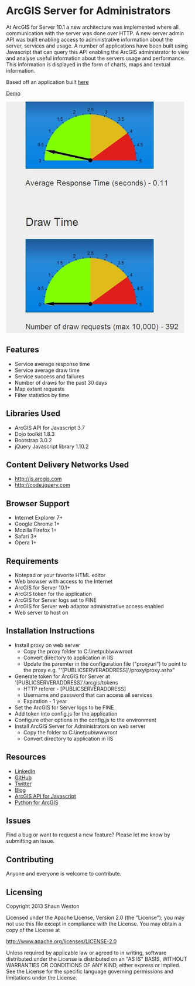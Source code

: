 # ArcGIS Server for Administrators

At ArcGIS for Server 10.1 a new architecture was implemented where all communication with the server was done over HTTP. A new
server admin API was built enabling access to administrative information about the server, services and usage. A number of applications
have been built using Javascript that can query this API enabling the ArcGIS administrator to view and analyse useful information
about the servers usage and performance. This information is displayed in the form of charts, maps and textual information.

Based off an application built [here](http://blogs.esri.com/esri/arcgis/2013/08/23/demo-applications-arcgis-server-for-administrators-sessions-at-the-2013-user-conference)

[Demo](http://gis.mstn.govt.nz/AGSAdmin)

![Screenshot](/images/Screenshot.jpg)


## Features

* Service average response time
* Service average draw time
* Service success and failures
* Number of draws for the past 30 days
* Map extent requests
* Filter statistics by time


## Libraries Used

* ArcGIS API for Javascript 3.7
* Dojo toolkit 1.8.3
* Bootstrap 3.0.2
* jQuery Javascript library 1.10.2


## Content Delivery Networks Used

* http://js.arcgis.com
* http://code.jquery.com


## Browser Support

* Internet Explorer 7+
* Google Chrome 1+
* Mozilla Firefox 1+
* Safari 3+
* Opera 1+


## Requirements

* Notepad or your favorite HTML editor
* Web browser with access to the Internet
* ArcGIS for Server 10.1+
* ArcGIS token for the application
* ArcGIS for Server logs set to FINE
* ArcGIS for Server web adaptor administrative access enabled
* Web server to host on


## Installation Instructions

* Install proxy on web server
	* Copy the proxy folder to C:\inetpub\wwwroot
	* Convert directory to application in IIS
	* Update the paremter in the configuration file ("proxyurl") to point to the proxy e.g. "'[PUBLICSERVERADDRESS]'/proxy/proxy.ashx"
* Generate token for ArcGIS for Server at '[PUBLICSERVERADDRESS]'/arcgis/tokens
	* HTTP referer - [PUBLICSERVERADDRESS]
	* Username and password that can access all services
	* Expiration - 1 year
* Set the ArcGIS for Server logs to be FINE
* Add token into config.js for the application
* Configure other options in the config.js to the environment
* Install ArcGIS Server for Administrators on web server
	* Copy the folder to C:\inetpub\wwwroot
	* Convert directory to application in IIS


## Resources

* [LinkedIn](http://www.linkedin.com/in/sfweston)
* [GitHub](https://github.com/WestonSF)
* [Twitter](https://twitter.com/Westonelli)
* [Blog](http://westonelli.wordpress.com)
* [ArcGIS API for Javascript](https://developers.arcgis.com/en/javascript)
* [Python for ArcGIS](http://resources.arcgis.com/en/communities/python)


## Issues

Find a bug or want to request a new feature?  Please let me know by submitting an issue.


## Contributing

Anyone and everyone is welcome to contribute. 


## Licensing
Copyright 2013 Shaun Weston

Licensed under the Apache License, Version 2.0 (the "License");
you may not use this file except in compliance with the License.
You may obtain a copy of the License at

   http://www.apache.org/licenses/LICENSE-2.0

Unless required by applicable law or agreed to in writing, software
distributed under the License is distributed on an "AS IS" BASIS,
WITHOUT WARRANTIES OR CONDITIONS OF ANY KIND, either express or implied.
See the License for the specific language governing permissions and
limitations under the License.